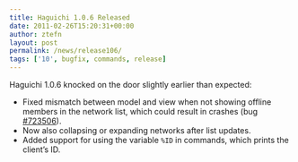 ```yaml
---
title: Haguichi 1.0.6 Released
date: 2011-02-26T15:20:31+00:00
author: ztefn
layout: post
permalink: /news/release106/
tags: ['10', bugfix, commands, release]
---
```

Haguichi 1.0.6 knocked on the door slightly earlier than expected:

  * Fixed mismatch between model and view when not showing offline members in the network list, which could result in crashes (bug <a href="https://bugs.launchpad.net/haguichi/+bug/723506" target="_blank">#723506</a>).
  * Now also collapsing or expanding networks after list updates.
  * Added support for using the variable `%ID` in commands, which prints the client&#8217;s ID.
